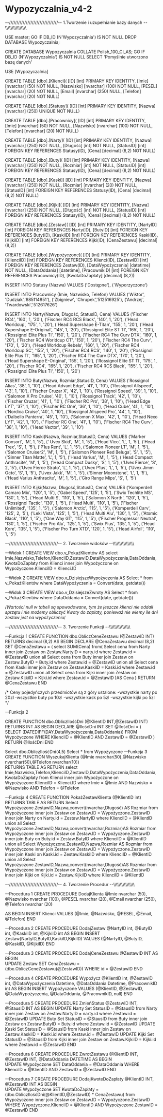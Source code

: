 # Wypozyczalnia_v4-2
--////////////////////////////////-- 1.Tworzenie i uzupełnianie bazy danych --\\\\\\\\\\\\\\\\\\\\\\\\\\\\\\\

USE master;
GO
IF DB_ID (N'Wypozyczalnia') IS NOT NULL
DROP DATABASE Wypozyczalnia; 

CREATE DATABASE Wypozyczalnia
COLLATE Polish_100_CI_AS; 
GO
IF DB_ID (N'Wypozyczalnia') IS NOT NULL 
SELECT 'Pomyślnie utworzono bazę danych'


USE [Wypozyczalnia]

CREATE TABLE [dbo].[Klienci](
	[ID] [int] PRIMARY KEY IDENTITY,
	[Imie] [nvarchar] (50) NOT NULL,
	[Nazwisko] [nvarchar] (100) NOT NULL,
	[PESEL] [nvarchar] (20) NOT NULL,
	[Email] [nvarchar] (250) NULL,
	[Telefon] [nvarchar] (20) NOT NULL)

CREATE TABLE [dbo].[Statusy](
	[ID] [int] PRIMARY KEY IDENTITY,
	[Nazwa] [nvarchar] (250) UNIQUE NOT NULL)


CREATE TABLE [dbo].[Pracownicy](
	[ID] [int] PRIMARY KEY IDENTITY,
	[Imie] [nvarchar] (50) NOT NULL,
	[Nazwisko] [nvarchar] (100) NOT NULL,
	[Telefon] [nvarchar] (20) NOT NULL)


CREATE TABLE [dbo].[Narty](
	[ID] [int] PRIMARY KEY IDENTITY,
	[Nazwa] [nvarchar] (250) NOT NULL,
	[Długość] [int] NOT NULL,
	[StatusID] [int] FOREIGN KEY REFERENCES Statusy(ID),
	[Cena] [decimal] (8,2) NOT NULL)


CREATE TABLE [dbo].[Buty](
	[ID] [int] PRIMARY KEY IDENTITY,
	[Nazwa] [nvarchar] (250) NOT NULL,
	[Rozmiar] [int] NOT NULL,
	[StatusID] [int] FOREIGN KEY REFERENCES Statusy(ID),
	[Cena] [decimal] (8,2) NOT NULL)
	

CREATE TABLE [dbo].[Kaski](
	[ID] [int] PRIMARY KEY IDENTITY,
	[Nazwa] [nvarchar] (250) NOT NULL,
	[Rozmiar] [nvarchar] (20) NOT NULL,
	[StatusID] [int] FOREIGN KEY REFERENCES Statusy(ID),
	[Cena] [decimal] (8,2) NOT NULL)



CREATE TABLE [dbo].[Kijki](
	[ID] [int] PRIMARY KEY IDENTITY,
	[Nazwa] [nvarchar] (250) NOT NULL,
	[Długość] [int] NOT NULL,
	[StatusID] [int] FOREIGN KEY REFERENCES Statusy(ID),
	[Cena] [decimal] (8,2) NOT NULL)



CREATE TABLE [dbo].[Zestaw](
	[ID] [int] PRIMARY KEY IDENTITY,
	[NartyID] [int] FOREIGN KEY REFERENCES Narty(ID),
	[ButyID] [int] FOREIGN KEY REFERENCES Buty(ID),
	[KaskiID] [int] FOREIGN KEY REFERENCES Kaski(ID),
	[KijkiID] [int] FOREIGN KEY REFERENCES Kijki(ID),
	[CenaZestawu] [decimal] (8,2))


CREATE TABLE [dbo].[Wypożyczone](
	[ID] [int] PRIMARY KEY IDENTITY,
	[KlienciID] [int] FOREIGN KEY REFERENCES Klienci(ID),
	[ZestawID] [int] FOREIGN KEY REFERENCES Zestaw(ID),
	[DataWypożyczenia] [datetime] NOT NULL, 
	[DataOddania] [datetime],
	[PracownikID] [int] FOREIGN KEY REFERENCES Pracownicy(ID),
	[KwotaDoZapłaty] [decimal] (8,2))

INSERT INTO Statusy (Nazwa)
VALUES ('Dostępne'),
('Wyporzyczone')

INSERT INTO Pracownicy (Imie, Nazwisko, Telefon) 
VALUES ('Wiktor', 'Dudziak','885114851'),
('Zbigniew', 'Chrupek','512516925'),
('Andrzej', 'Twardowski','512617626')

INSERT INTO Narty(Nazwa, Długość, StatusID, Cena) 
VALUES ('Fischer RC4', '160', 1, '20'),
('Fischer RC4 RCS Black', '140', 1, '20'),
('Head Worldcup', '175', 1, '20'),
('Head Supershape E-Titan', '155', 1, '20'),
('Head Supershape E-Original', '145', 1, '20'),
('Rossignol Elite ST TI', '165', 1, '20'),
('Rossignol Elite Plus TI', '150', 1, '20'),
('Fischer RC4 The Curv DTX', '160', 1, '20'),
('Fischer RC4 Worldcup CT', '150', 1, '20'),
('Fischer RC4 The Curv', '170', 1, '20'),
('Head Worldcup Rebels', '160', 1, '20'),
('Fischer RC4 Worldcup SC', '155', 1, '20'),
('Fischer RC4 RCS', '140', 1, '20'),
('Rossignol Elite Plus TI', '165', 1, '20'),
('Fischer RC4 The Curv DTX', '170', 1, '20'),
('Head Supershape E-Original', '155', 1, '20'),
('Rossignol Elite ST TI', '175', 1, '20'),
('Fischer RC4', '165', 1, '20'),
('Fischer RC4 RCS Black', '155', 1, '20'),
('Rossignol Elite Plus TI', '150', 1, '20')


INSERT INTO Buty(Nazwa, Rozmiar,StatusID, Cena) 
VALUES ('Rossignol Alias', '38', 1, '10'),
('Head Advant Edge', '41', 1, '10'),
('Rossignol Allspeed', '43', 1, '10'),
('Fischer Cruzar X', '42', 1, '10'),
('Rossignol Speed', '39', 1, '10'),
('Salomon X Pro Cruise', '40', 1, '10'),
('Rossignol Track', '42', 1, '10'),
('Fischer Cruzar', '41', 1, '10'),
('Fischer RC Pro', '38', 1, '10'),
('Head Edge LYT', '37', 1, '10'),
('Fischer RC One', '36', 1, '10'),
('Head Cube', '41', 1, '10'),
('Nordica Cruise', '40', 1, '10'),
('Rossignol Allspeed Pro', '44', 1, '10'),
('Dalbello Panterra', '45', 1, '10'),
('Salomon X Max', '42', 1, '10'),
('Head Nexo LYT', '42', 1, '10'),
(' Fischer RC One', '41', 1, '10'),
('Fischer RC4 The Curv', '38', 1, '10'),
('Head Vector', '39', 1, '10')


INSERT INTO Kaski(Nazwa, Rozmiar,StatusID, Cena) 
VALUES ('Marker Consort', 'M', 1, '5'),
(' Uvex Skid', 'M', 1, '5'),
('Head Vico', 'L', 1, '5'),
('Head Trex', 'S', 1, '5'),
('P1us Rent', 'L', 1, '5'),
('Salomon Pioneer LT', 'M', 1, '5'),
('Salomon Cruiser2', 'M', 1, '5'),
('Salomon Pioneer Red Beluga', 'S', 1, '5'),
('Sinner Titan Matte', 'L', 1, '5'),
('Head Varius', 'M', 1, '5'),
('Head Compact Anthracite', 'M', 1, '5'),
('Head Compact Dusky', 'S', 1, '5'),
('Uvex Fierce', 'S', 2, '5'),
('Uvex Fierce Strato', 'L', 1, '5'),
('Uvex P1us', 'L', 1, '5'),
('Uvex Jimm Octo', 'S', 1, '5'),
('Uvex Jakk', 'M', 1, '5'),
('Sinner Moonstone', 'L', 1, '5'),
('Head Varius Anthracite', 'M', 1, '5'),
('Giro Range Mips', 'S', 1, '5')


INSERT INTO Kijki(Nazwa, Długość,StatusID, Cena) 
VALUES ('Komperdell Camaro Mix', '120', 1, '5'),
('Gabel Speed', '125', 1, '5'),
('Swix Techlite MS', '130', 1, '5'),
('Head Multi S', '110', 1, '5'),
('Salomon X North', '120', 1, '5'),
('Rossignol Tactic', '130', 1, '5'),
('Head Multi', '110', 1, '5'),
('Fischer Unlimited', '135', 1, '5'),
('Salomon Arctic', '115', 1, '5'),
('Komperdell Carv', '125', 2, '5'),
('Leki Vista', '125', 1, '5'),
('Head Multi Alu', '130', 1, '5'),
('Atomic Black', '110', 1, '5'),
('One Way GT', '115', 1, '5'),
('Fischer Progressor Neutral', '130', 1, '5'),
('Fischer Pro Alu', '125', 1, '5'),
('Swix Plus', '135', 1, '5'),
('Head Kore', '135', 1, '5'),
('Fischer Pro Turn XTD', '120', 1, '5'),
('Head Airfoil', '110', 1, '5')


--////////////////////////////////-- 2. Tworzenie widoków --\\\\\\\\\\\\\\\\\\\\\\\\\\\\\\\


--Widok 1
CREATE VIEW dbo.v_PokażKlientów
AS
	select Imie,Nazwisko,Telefon,KlienciID,ZestawID,DataWypożyczenia,DataOddania,KwotaDoZapłaty from Klienci
	inner join Wypożyczone on Wypożyczone.KlienciID = Klienci.ID

--Widok 2
CREATE VIEW dbo.v_DzisiejszeWypożyczenia
AS
Select * from v_PokażKlientów where DataWypożyczenia = Convert(date, getdate())

--Widok 3
CREATE VIEW dbo.v_DzisiejszeZwroty
AS
Select * from v_PokażKlientów where DataOddania = Convert(date, getdate())

/*Wartości null w tabeli są spowodowane, tym że jeszcze klienci nie oddali sprzętu i nie możemy obliczyć Kwoty do zapłaty,
ponieważ nie wiemy ile dni zestaw jest na wypożyczeniu*/

--////////////////////////////////-- 3. Tworzenie Funkcji --\\\\\\\\\\\\\\\\\\\\\\\\\\\\\\\

--Funkcja 1
CREATE FUNCTION dbo.ObliczCeneZestawu
	(@ZestawID INT)
RETURNS decimal (8,2) 
AS
BEGIN
	DECLARE @CenaZestawu decimal (8,2)
	SET @CenaZestawu = (
		select SUM(Cena) from(
				Select cena from Narty inner join Zestaw on Zestaw.NartyID = narty.id 
				where Zestaw.id = @ZestawID
				union all
				Select cena from Buty inner join Zestaw on Zestaw.ButyID = Buty.id
				where Zestaw.id = @ZestawID
				union all
				Select cena from Kaski inner join Zestaw on Zestaw.KaskiID = Kaski.id 
				where Zestaw.id = @ZestawID
				union all
				Select cena from Kijki inner join Zestaw on Zestaw.KijkiID = Kijki.id
				where Zestaw.id = @ZestawID
				)AS Cena
			)
	RETURN @CenaZestawu 
END

/* Ceny pojedyńczych przedmiotów są z góry ustalone:
-wszystkie narty po 20zl
-wszystkie buty po 10zl
-wszystkie kask po 5zl
-wszystkie kijki po 5zl
*/

--Funkcja 2

CREATE FUNCTION dbo.ObliczIlośćDni
	(@KlientID INT,@ZestawID INT)
RETURNS INT 
AS
BEGIN
	DECLARE @IlośćDni INT
	SET @IlośćDni = (
		SELECT (DATEDIFF(DAY,DataWypożyczenia,DataOddania)) 
		FROM Wypożyczone
		WHERE KlienciID = @KlientID AND ZestawID = @ZestawID 
	)			
	RETURN @IlośćDni 
END

Select dbo.ObliczIlośćDni(4,5)
Select * from Wypożyczone
--Funkcja 3
CREATE FUNCTION WyszukajKlienta
	(@Imie nvarchar(50),@Nazwisko nvarchar(50),@Telefon nvarchar(10))	
RETURNS TABLE
AS
RETURN 
select Imie,Nazwisko,Telefon,KlienciID,ZestawID,DataWypożyczenia,DataOddania,KwotaDoZapłaty from Klienci
	inner join Wypożyczone on Wypożyczone.KlienciID = Klienci.ID
	where Imie = @Imie AND Nazwisko = @Nazwisko AND Telefon = @Telefon

--Funkcja 4
CREATE FUNCTION PokażZestawKlienta
	(@KlientID int)	
RETURNS TABLE
AS
RETURN 
	Select Wypożyczone.ZestawID,Nazwa,convert(nvarchar,Długość) AS Rozmiar from Wypożyczone 
	inner join Zestaw on Zestaw.ID = Wypożyczone.ZestawID 
	inner join Narty on Narty.id = Zestaw.NartyID
	where KlienciID = @KlientID
		union all
	Select Wypożyczone.ZestawID,Nazwa,convert(nvarchar,Rozmiar)AS Rozmiar from Wypożyczone 
	inner join Zestaw on Zestaw.ID = Wypożyczone.ZestawID 
	inner join Buty on Buty.id = Zestaw.ButyID
	where KlienciID = @KlientID
		union all
	Select Wypożyczone.ZestawID,Nazwa,Rozmiar AS Rozmiar from Wypożyczone 
	inner join Zestaw on Zestaw.ID = Wypożyczone.ZestawID 
	inner join Kaski on Kaski.id = Zestaw.KaskiID
	where KlienciID = @KlientID
		union all
	Select Wypożyczone.ZestawID,Nazwa,convert(nvarchar,Długość)AS Rozmiar from Wypożyczone 
	inner join Zestaw on Zestaw.ID = Wypożyczone.ZestawID 
	inner join Kijki on Kijki.id = Zestaw.KijkiID
	where KlienciID = @KlientID


--////////////////////////////////-- 4. Tworzenie Procedur --\\\\\\\\\\\\\\\\\\\\\\\\\\\\\\\

--Procedura 1
CREATE PROCEDURE DodajKlienta
	@Imie nvarchar (50),
	@Nazwisko nvarchar (100),
	@PESEL nvarchar (20),
	@Email nvarchar (250),
	@Telefon nvarchar (20)

AS
BEGIN
	INSERT Klienci
	VALUES (@Imie, @Nazwisko, @PESEL, @Email, @Telefon)
END

--Procedura 2
CREATE PROCEDURE DodajZestaw
	@NartyID int,
	@ButyID int,
	@KaskiID int,
	@KijkiID int
AS
BEGIN
	INSERT Zestaw(NartyID,ButyID,KaskiID,KijkiID)
	VALUES (@NartyID, @ButyID, @KaskiID, @KijkiID)
END

--Procedura 3
CREATE PROCEDURE DodajCeneZestawu
	@ZestawID INT
AS
BEGIN	
		UPDATE Zestaw
		SET CenaZestawu = (dbo.ObliczCeneZestawu(@ZestawID))
		WHERE id = @ZestawID
END

--Procedura 4
CREATE PROCEDURE Wypożycz
	@KlientID int,
	@ZestawID int,
	@DataWypożyczenia Datetime,
	@DataOddania Datetime,
	@PracownikID int
AS
BEGIN
	INSERT Wypożyczone
	VALUES (@KlientID, @ZestawID, @DataWypożyczenia, @DataOddania, @PracownikID, null)
END

--Procedura 5
CREATE PROCEDURE ZmieńStatus
	@ZestawID INT,
	@StausID INT
AS
BEGIN
		UPDATE Narty 
		Set StatusID = @StausID
		from Narty inner join Zestaw on Zestaw.NartyID = narty.id 
		where Zestaw.id = @ZestawID
		UPDATE Buty
		Set StatusID = @StausID
		from Buty inner join Zestaw on Zestaw.ButyID = Buty.id
		where Zestaw.id = @ZestawID
		UPDATE Kaski
		Set StatusID = @StausID
		from Kaski inner join Zestaw on Zestaw.KaskiID = Kaski.id 
		where Zestaw.id = @ZestawID
		UPDATE Kijki
		Set StatusID = @StausID
		from Kijki inner join Zestaw on Zestaw.KijkiID = Kijki.id
		where Zestaw.id = @ZestawID
END

--Procedura 6
CREATE PROCEDURE ZwrotZestawu
	@KlientID INT,
	@ZestawID INT,
	@DataOddania DATETIME
AS
BEGIN	
		UPDATE Wypożyczone
		SET DataOddania = @DataOddania
		WHERE KlienciID = @KlientID AND ZestawID = @ZestawID
END

--Procedura 7
CREATE PROCEDURE DodajKwoteDoZapłaty
	@KlientID INT,
	@ZestawID INT
AS
BEGIN	
		UPDATE Wypożyczone
		SET KwotaDoZapłaty = (dbo.ObliczIlośćDni(@KlientID,@ZestawID) * CenaZestawu)
		from Wypożyczone inner join Zestaw on Zestaw.ID = Wypożyczone.ZestawID
		WHERE Wypożyczone.KlienciID = @KlientID AND Wypożyczone.ZestawID = @ZestawID 
END
